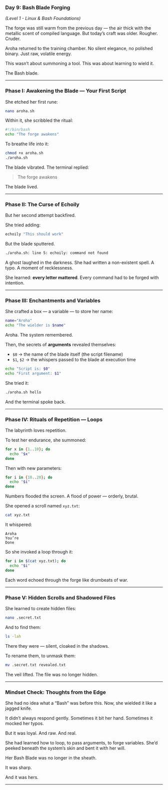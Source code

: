 
### Day 9: Bash Blade Forging

*(Level 1 - Linux & Bash Foundations)*

The forge was still warm from the previous day — the air thick with the metallic scent of compiled language. But today’s craft was older. Rougher. Cruder.

Aroha returned to the training chamber. No silent elegance, no polished binary. Just raw, volatile energy.

This wasn’t about summoning a tool.
This was about learning to wield it.

The Bash blade.

---

### Phase I: Awakening the Blade — Your First Script

She etched her first rune:

```bash
nano aroha.sh
```

Within it, she scribbled the ritual:

```bash
#!/bin/bash
echo "The forge awakens"
```

To breathe life into it:

```bash
chmod +x aroha.sh
./aroha.sh
```

The blade vibrated. The terminal replied:

> The forge awakens

The blade lived.

---

### Phase II: The Curse of Echoily

But her second attempt backfired.

She tried adding:

```bash
echoily "This should work"
```

But the blade sputtered.

```bash
./aroha.sh: line 5: echoily: command not found
```

A ghost laughed in the darkness. She had written a non-existent spell. A typo. A moment of recklessness.

She learned: **every letter mattered**. Every command had to be forged with intention.

---

### Phase III: Enchantments and Variables

She crafted a box — a variable — to store her name:

```bash
name="Aroha"
echo "The wielder is $name"
```

Aroha. The system remembered.

Then, the secrets of **arguments** revealed themselves:

* `$0` → the name of the blade itself (the script filename)
* `$1`, `$2` → the whispers passed to the blade at execution time

```bash
echo "Script is: $0"
echo "First argument: $1"
```

She tried it:

```bash
./aroha.sh hello
```

And the terminal spoke back.

---

### Phase IV: Rituals of Repetition — Loops

The labyrinth loves repetition.

To test her endurance, she summoned:

```bash
for x in {1..10}; do
  echo "$x"
done
```

Then with new parameters:

```bash
for i in {10..20}; do
  echo "$i"
done
```

Numbers flooded the screen. A flood of power — orderly, brutal.

She opened a scroll named `xyz.txt`:

```bash
cat xyz.txt
```

It whispered:

```
Aroha
You’re
Done
```

So she invoked a loop through it:

```bash
for i in $(cat xyz.txt); do
  echo "$i"
done
```

Each word echoed through the forge like drumbeats of war.

---

### Phase V: Hidden Scrolls and Shadowed Files

She learned to create hidden files:

```bash
nano .secret.txt
```

And to find them:

```bash
ls -lah
```

There they were — silent, cloaked in the shadows.

To rename them, to unmask them:

```bash
mv .secret.txt revealed.txt
```

The veil lifted. The file was no longer hidden.

---

### Mindset Check: Thoughts from the Edge

She had no idea what a “Bash” was before this. Now, she wielded it like a jagged knife.

It didn’t always respond gently. Sometimes it bit her hand. Sometimes it mocked her typos.

But it was loyal.
And raw.
And real.

She had learned how to loop, to pass arguments, to forge variables. She’d peeked beneath the system’s skin and bent it with her will.

Her Bash Blade was no longer in the sheath.

It was sharp.

And it was hers.

---

